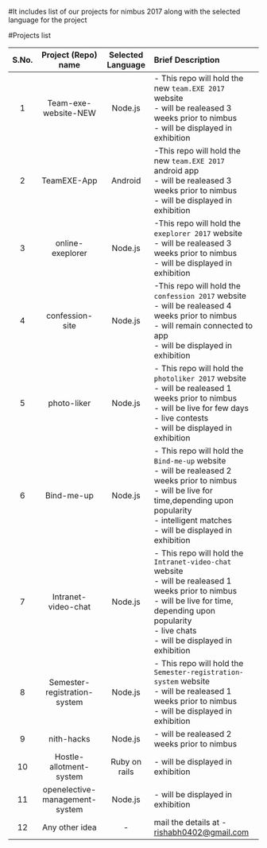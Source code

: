 #It includes list of our projects for nimbus 2017 along with the selected language for the project

#Projects list

|S.No.| Project (Repo) name  | Selected  Language    | Brief Description  |
|:-----:|:-----------------:|:-------------------------:|:--------------|
|1| Team-exe-website-NEW | Node.js | - This repo will hold the new `team.EXE 2017` website <br>- will be realeased 3 weeks prior to nimbus <br>- will be displayed in exhibition|
|2|TeamEXE-App | Android | -This repo will hold the new `team.EXE 2017` android app <br>- will be realeased 3 weeks prior to nimbus<br>- will be displayed in exhibition |
|3| online-exeplorer | Node.js | -This repo will hold the `exeplorer 2017` website <br>- will be realeased 3 weeks prior to nimbus <br>- will be displayed in exhibition |
|4| confession-site | Node.js |-This repo will hold the `confession 2017` website <br>- will be realeased 4 weeks prior to nimbus <br>- will remain connected to app<br>- will be displayed in exhibition |
|5| photo-liker | Node.js | - This repo will hold the `photoliker 2017` website <br>- will be realeased 1 weeks prior to nimbus <br>- will be live for few days <br>- live contests <br>- will be displayed in exhibition|
|6| Bind-me-up | Node.js | - This repo will hold the `Bind-me-up` website <br>- will be realeased 2 weeks prior to nimbus <br>- will be live for time,depending upon popularity <br>- intelligent matches <br>- will be displayed in exhibition|
|7| Intranet-video-chat | Node.js | - This repo will hold the `Intranet-video-chat` website <br>- will be realeased 1 weeks prior to nimbus <br>- will be live for time, depending upon popularity <br>- live chats <br>- will be displayed in exhibition|
|8| Semester-registration-system | Node.js | - This repo will hold the `Semester-registration-system` website <br>- will be realeased 1 weeks prior to nimbus <br>- will be displayed in exhibition|
|9| nith-hacks | Node.js | - will be realeased 2 weeks prior to nimbus|
|10|  Hostle-allotment-system | Ruby on rails | - will be displayed in exhibition |
|11|  openelective-management-system | Node.js | - will be displayed in exhibition |
|12| Any other idea | - | mail the details at -  rishabh0402@gmail.com |
